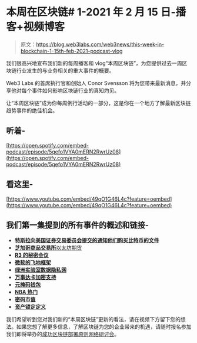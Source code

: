 # 本周在区块链# 1-2021 年 2 月 15 日-播客+视频博客

> 原文：<https://blog.web3labs.com/web3news/this-week-in-blockchain-1-15th-feb-2021-podcast-vlog>

我们很高兴地宣布我们新的每周播客和 vlog“本周区块链”，为您提供过去一周区块链行业发生的与业务相关的重大事件的概要。

Web3 Labs 的首席执行官和创始人 Conor Svensson 将为您带来最新消息，并分享他对每个事件如何影响区块链行业的真知灼见。

让“本周区块链”成为你每周例行活动的一部分，这是你在一个地方了解最新区块链趋势事件的绝佳机会。

## 听着-

[https://open.spotify.com/embed-podcast/episode/5qefo1VYA0mERN2RwrUz08](https://open.spotify.com/embed-podcast/episode/5qefo1VYA0mERN2RwrUz08)

## 看这里-

[https://www.youtube.com/embed/49qO1G46L4c?feature=oembed](https://www.youtube.com/embed/49qO1G46L4c?feature=oembed)

## 我们第一集提到的所有事件的概述和链接-

*   **[特斯拉向美国证券交易委员会提交的通知他们购买比特币的文件](https://www.sec.gov/Archives/edgar/data/1318605/000156459021004599/tsla-10k_20201231.htm)**
*   [**芝加哥商品交易所**以太坊期货](https://www.cmegroup.com/trading/cryptocurrency-indices/cf-ethereum-reference-rate.html)
*   [**R3 的秘密会议**](https://conclave.net/)
*   [**微软的飞地框架**](https://www.microsoft.com/en-us/research/project/confidential-consortium-framework/)
*   [**绿洲实验室数据隐私网**](https://www.oasislabs.com/)
*   [**万事达卡加密支持**](https://www.mastercard.com/news/perspectives/2021/why-mastercard-is-bringing-crypto-onto-our-network/)
*   [**元掩码钱包**](https://metamask.io/)
*   [**NBA 热门**](https://www.nbatopshot.com/)
*   [**密码市值**](https://www.coingecko.com/en/global_charts)
*   [**资产锁定定义**](https://defipulse.com/)

我们希望听到您对我们新的“本周区块链”更新的看法，请在视频下方留下您的想法。如果您想了解更多信息，了解区块链为您的企业带来的机遇，请随时报名参加我们即将举办的[成功区块链部署原则网络研讨会](https://www.web3labs.com/principles-webinar)。
